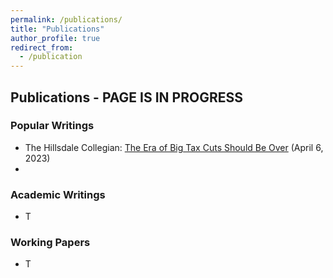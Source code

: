 ```yaml
---
permalink: /publications/
title: "Publications"
author_profile: true
redirect_from: 
  - /publication
---
```

## Publications - PAGE IS IN PROGRESS

### Popular Writings
- The Hillsdale Collegian: <a href= "https://hillsdalecollegian.com/2023/04/the-era-of-big-tax-cuts-should-be-over/">The Era of Big Tax Cuts Should Be Over</a> (April 6, 2023)
- 
### Academic Writings
- T

### Working Papers
- T
